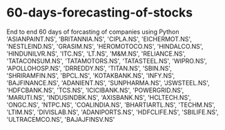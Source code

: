 # 60-days-forecasting-of-stocks
End to end 60 days of forcasting of companies using Python
    'ASIANPAINT.NS', 'BRITANNIA.NS', 'CIPLA.NS', 'EICHERMOT.NS', 'NESTLEIND.NS',
    'GRASIM.NS', 'HEROMOTOCO.NS', 'HINDALCO.NS', 'HINDUNILVR.NS', 'ITC.NS',
    'LT.NS', 'M&M.NS', 'RELIANCE.NS', 'TATACONSUM.NS', 'TATAMOTORS.NS',
    'TATASTEEL.NS', 'WIPRO.NS', 'APOLLOHOSP.NS', 'DRREDDY.NS', 'TITAN.NS',
    'SBIN.NS', 'SHRIRAMFIN.NS', 'BPCL.NS', 'KOTAKBANK.NS', 'INFY.NS',
    'BAJFINANCE.NS', 'ADANIENT.NS', 'SUNPHARMA.NS', 'JSWSTEEL.NS', 'HDFCBANK.NS',
    'TCS.NS', 'ICICIBANK.NS', 'POWERGRID.NS', 'MARUTI.NS', 'INDUSINDBK.NS',
    'AXISBANK.NS', 'HCLTECH.NS', 'ONGC.NS', 'NTPC.NS', 'COALINDIA.NS',
    'BHARTIARTL.NS', 'TECHM.NS', 'LTIM.NS', 'DIVISLAB.NS', 'ADANIPORTS.NS',
    'HDFCLIFE.NS', 'SBILIFE.NS', 'ULTRACEMCO.NS', 'BAJAJFINSV.NS'
